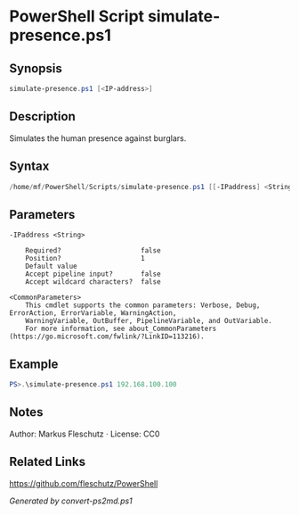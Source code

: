 # PowerShell Script simulate-presence.ps1

## Synopsis
```powershell
simulate-presence.ps1 [<IP-address>]
```

## Description
Simulates the human presence against burglars.

## Syntax
```powershell
/home/mf/PowerShell/Scripts/simulate-presence.ps1 [[-IPaddress] <String>] [<CommonParameters>]
```

## Parameters

```
-IPaddress <String>
    
    Required?                    false
    Position?                    1
    Default value                
    Accept pipeline input?       false
    Accept wildcard characters?  false
```

```
<CommonParameters>
    This cmdlet supports the common parameters: Verbose, Debug, ErrorAction, ErrorVariable, WarningAction, 
    WarningVariable, OutBuffer, PipelineVariable, and OutVariable.
    For more information, see about_CommonParameters (https://go.microsoft.com/fwlink/?LinkID=113216).
```

## Example
```powershell
PS>.\simulate-presence.ps1 192.168.100.100
```


## Notes
Author: Markus Fleschutz · License: CC0

## Related Links
https://github.com/fleschutz/PowerShell

*Generated by convert-ps2md.ps1*
